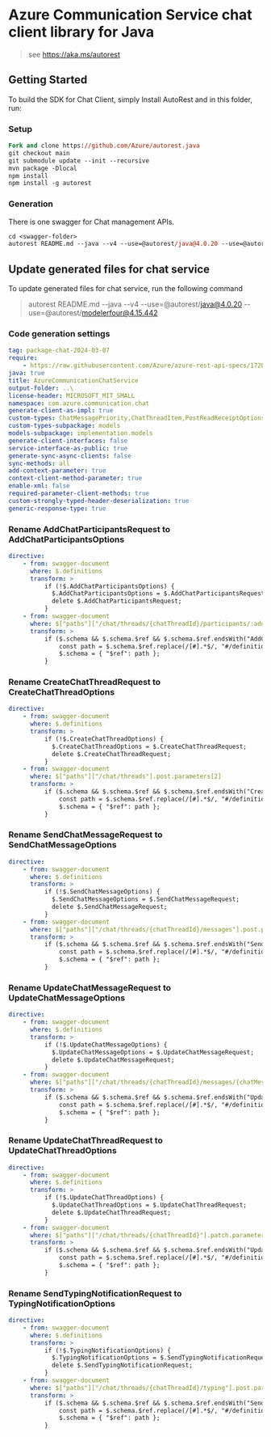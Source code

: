 # Azure Communication Service chat client library for Java

> see https://aka.ms/autorest

## Getting Started

To build the SDK for Chat Client, simply Install AutoRest and in this folder, run:

### Setup

```ps
Fork and clone https://github.com/Azure/autorest.java
git checkout main
git submodule update --init --recursive
mvn package -Dlocal
npm install
npm install -g autorest
```

### Generation

There is one swagger for Chat management APIs.

```ps
cd <swagger-folder>
autorest README.md --java --v4 --use=@autorest/java@4.0.20 --use=@autorest/modelerfour@4.15.442
```

## Update generated files for chat service

To update generated files for chat service, run the following command

> autorest README.md --java --v4 --use=@autorest/java@4.0.20 --use=@autorest/modelerfour@4.15.442

### Code generation settings

```yaml
tag: package-chat-2024-03-07
require:
    - https://raw.githubusercontent.com/Azure/azure-rest-api-specs/1720e5aaa4f5ab094789f72589122baa07133439/specification/communication/data-plane/Chat/readme.md
java: true
title: AzureCommunicationChatService
output-folder: ..\
license-header: MICROSOFT_MIT_SMALL
namespace: com.azure.communication.chat
generate-client-as-impl: true
custom-types: ChatMessagePriority,ChatThreadItem,PostReadReceiptOptions,SendChatMessageOptions,UpdateChatMessageOptions,UpdateChatThreadOptions,ChatMessageType,SendChatMessageResult,TypingNotificationOptions
custom-types-subpackage: models
models-subpackage: implementation.models
generate-client-interfaces: false
service-interface-as-public: true
generate-sync-async-clients: false
sync-methods: all
add-context-parameter: true
context-client-method-parameter: true
enable-xml: false
required-parameter-client-methods: true
custom-strongly-typed-header-deserialization: true
generic-response-type: true
```

### Rename AddChatParticipantsRequest to AddChatParticipantsOptions

```yaml
directive:
    - from: swagger-document
      where: $.definitions
      transform: >
          if (!$.AddChatParticipantsOptions) {
            $.AddChatParticipantsOptions = $.AddChatParticipantsRequest;
            delete $.AddChatParticipantsRequest;
          }
    - from: swagger-document
      where: $["paths"]["/chat/threads/{chatThreadId}/participants/:add"].post.parameters[2]
      transform: >
          if ($.schema && $.schema.$ref && $.schema.$ref.endsWith("AddChatParticipantsRequest")) {
              const path = $.schema.$ref.replace(/[#].*$/, "#/definitions/AddChatParticipantsOptions");
              $.schema = { "$ref": path };
          }
```

### Rename CreateChatThreadRequest to CreateChatThreadOptions

```yaml
directive:
    - from: swagger-document
      where: $.definitions
      transform: >
          if (!$.CreateChatThreadOptions) {
            $.CreateChatThreadOptions = $.CreateChatThreadRequest;
            delete $.CreateChatThreadRequest;
          }
    - from: swagger-document
      where: $["paths"]["/chat/threads"].post.parameters[2]
      transform: >
          if ($.schema && $.schema.$ref && $.schema.$ref.endsWith("CreateChatThreadRequest")) {
              const path = $.schema.$ref.replace(/[#].*$/, "#/definitions/CreateChatThreadOptions");
              $.schema = { "$ref": path };
          }
```

### Rename SendChatMessageRequest to SendChatMessageOptions

```yaml
directive:
    - from: swagger-document
      where: $.definitions
      transform: >
          if (!$.SendChatMessageOptions) {
            $.SendChatMessageOptions = $.SendChatMessageRequest;
            delete $.SendChatMessageRequest;
          }
    - from: swagger-document
      where: $["paths"]["/chat/threads/{chatThreadId}/messages"].post.parameters[2]
      transform: >
          if ($.schema && $.schema.$ref && $.schema.$ref.endsWith("SendChatMessageRequest")) {
              const path = $.schema.$ref.replace(/[#].*$/, "#/definitions/SendChatMessageOptions");
              $.schema = { "$ref": path };
          }
```

### Rename UpdateChatMessageRequest to UpdateChatMessageOptions

```yaml
directive:
    - from: swagger-document
      where: $.definitions
      transform: >
          if (!$.UpdateChatMessageOptions) {
            $.UpdateChatMessageOptions = $.UpdateChatMessageRequest;
            delete $.UpdateChatMessageRequest;
          }
    - from: swagger-document
      where: $["paths"]["/chat/threads/{chatThreadId}/messages/{chatMessageId}"].patch.parameters[3]
      transform: >
          if ($.schema && $.schema.$ref && $.schema.$ref.endsWith("UpdateChatMessageRequest")) {
              const path = $.schema.$ref.replace(/[#].*$/, "#/definitions/UpdateChatMessageOptions");
              $.schema = { "$ref": path };
          }
```

### Rename UpdateChatThreadRequest to UpdateChatThreadOptions

```yaml
directive:
    - from: swagger-document
      where: $.definitions
      transform: >
          if (!$.UpdateChatThreadOptions) {
            $.UpdateChatThreadOptions = $.UpdateChatThreadRequest;
            delete $.UpdateChatThreadRequest;
          }
    - from: swagger-document
      where: $["paths"]["/chat/threads/{chatThreadId}"].patch.parameters[2]
      transform: >
          if ($.schema && $.schema.$ref && $.schema.$ref.endsWith("UpdateChatThreadRequest")) {
              const path = $.schema.$ref.replace(/[#].*$/, "#/definitions/UpdateChatThreadOptions");
              $.schema = { "$ref": path };
          }
```

### Rename SendTypingNotificationRequest to TypingNotificationOptions

```yaml
directive:
    - from: swagger-document
      where: $.definitions
      transform: >
          if (!$.TypingNotificationOptions) {
            $.TypingNotificationOptions = $.SendTypingNotificationRequest;
            delete $.SendTypingNotificationRequest;
          }
    - from: swagger-document
      where: $["paths"]["/chat/threads/{chatThreadId}/typing"].post.parameters[2]
      transform: >
          if ($.schema && $.schema.$ref && $.schema.$ref.endsWith("SendTypingNotificationRequest")) {
              const path = $.schema.$ref.replace(/[#].*$/, "#/definitions/TypingNotificationOptions");
              $.schema = { "$ref": path };
          }
```
